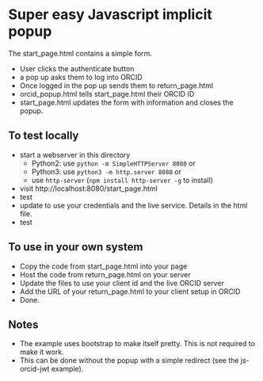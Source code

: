 Super easy Javascript implicit popup
====================================

The start_page.html contains a simple form. 

- User clicks the authenticate button
- a pop up asks them to log into ORCID
- Once logged in the pop up sends them to return_page.html
- orcid_popup.html tells start_page.html their ORCID ID
- start_page.html updates the form with information and closes the popup.

To test locally
---------------
- start a webserver in this directory
  - Python2: use `python -m SimpleHTTPServer 8080` or
  - Python3: use `python3 -m http.server 8080` or
  - use `http-server` (`npm install http-server -g` to install)
- visit http://localhost:8080/start_page.html
- test
- update to use your credentials and the live service.  Details in the html file.
- test

To use in your own system
-------------------------

- Copy the code from start_page.html into your page
- Host the code from return_page.html on your server
- Update the files to use your client id and the live ORCID server
- Add the URL of your return_page.html to your client setup in ORCID
- Done.

Notes
-----

- The example uses bootstrap to make itself pretty.  This is not required to make it work.
- This can be done without the popup with a simple redirect (see the js-orcid-jwt example).
